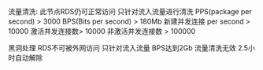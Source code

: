 流量清洗:
    此节点RDS仍可正常访问
    只针对流入流量进行清洗
    PPS(package per second) > 3000
    BPS(Bits per second) > 180Mb
    新建并发连接 per second > 10000
    激活并发连接数> 10000
    非激活并发连接数 > 100000


黑洞处理
    RDS不可被外网访问
    只针对流入流量
    BPS达到2Gb
    流量清洗无效
    2.5小时自动解除
    
    
